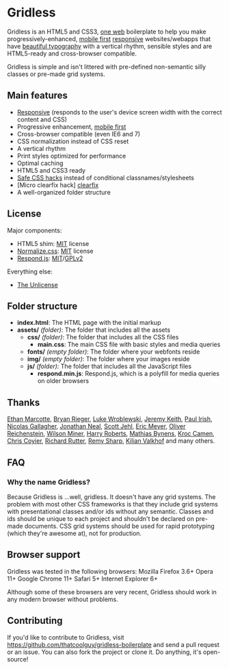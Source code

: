 Gridless
========

Gridless is an HTML5 and CSS3, [one web][one web] boilerplate to help you make progressively-enhanced, [mobile first][mobile first] [responsive][responsive] websites/webapps that have [beautiful typography][100E2R] with a vertical rhythm, sensible styles and are HTML5-ready and cross-browser compatible.

Gridless is simple and isn't littered with pre-defined non-semantic silly classes or pre-made grid systems.

Main features
-------------

- [Responsive][responsive] (responds to the user's device screen width with the correct content and CSS)
- Progressive enhancement, [mobile first][mobile first]
- Cross-browser compatible (even IE6 and 7)
- CSS normalization instead of CSS reset
- A vertical rhythm
- Print styles optimized for performance
- Optimal caching
- HTML5 and CSS3 ready
- [Safe CSS hacks][safe CSS hacks] instead of conditional classnames/stylesheets
- [Micro clearfix hack] [clearfix]
- A well-organized folder structure

License
-------

Major components:

- HTML5 shim: [MIT][MIT] license
- [Normalize.css][normalize]: [MIT][MIT] license
- [Respond.js][respondjs]: [MIT][MIT]/[GPLv2][GPL]

Everything else:

- [The Unlicense][Unlicense]

Folder structure
----------------

- **index.html**: The HTML page with the initial markup
- **assets/** *(folder)*: The folder that includes all the assets
	- **css/** *(folder)*: The folder that includes all the CSS files
		- **main.css**: The main CSS file with basic styles and media queries
	- **fonts/** *(empty folder)*: The folder where your webfonts reside
	- **img/** *(empty folder)*: The folder where your images reside
	- **js/** *(folder)*: The folder that includes all the JavaScript files
		- **respond.min.js**: Respond.js, which is a polyfill for media queries on older browsers

Thanks
------

[Ethan Marcotte](http://ethanmarcotte.com/), [Bryan Rieger](http://yiibu.com/), [Luke Wroblewski](http://www.lukew.com/), [Jeremy Keith](http://adactio.com/), [Paul Irish](http://paulirish.com/), [Nicolas Gallagher](http://nicolasgallagher.com/), [Jonathan Neal](https://github.com/jonathantneal/), [Scott Jehl](http://www.scottjehl.com/), [Eric Meyer](http://meyerweb.com), [Oliver Reichenstein](http://www.informationarchitects.jp/), [Wilson Miner](http://www.wilsonminer.com/), [Harry Roberts](http://csswizardry.com/), [Mathias Bynens](http://mathiasbynens.be), [Kroc Camen](http://camendesign.com/), [Chris Coyier](http://css-tricks.com/), [Richard Rutter](http://clagnut.com/), [Remy Sharp](http://remysharp.com/), [Kilian Valkhof](kilianvalkhof.com) and many others.

FAQ
---

### Why the name **Gridless**? ###
Because Gridless is ...well, gridless. It doesn't have any grid systems. The problem with most other CSS frameworks is that they include grid systems with presentational classes and/or ids without any semantic. Classes and ids should be unique to each project and shouldn't be declared on pre-made documents.
CSS grid systems should be used for rapid prototyping (which they're awesome at), not for production.

Browser support
---------------

Gridless was tested in the following browsers:
Mozilla Firefox 3.6+
Opera 11+
Google Chrome 11+
Safari 5+
Internet Explorer 6+

Although some of these browsers are very recent, Gridless should work in any modern browser without problems.


Contributing
------------

If you'd like to contribute to Gridless, visit https://github.com/thatcoolguy/gridless-boilerplate and send a pull request or an issue. You can also fork the project or clone it. Do anything, it's open-source!

[MIT]: http://www.opensource.org/licenses/mit-license.php
[Unlicense]: http://unlicense.org/
[GPL]: http://www.gnu.org/licenses/gpl-2.0.html
[one web]: http://adactio.com/journal/1716/
[mobile first]: http://www.lukew.com/ff/entry.asp?933
[responsive]: http://www.alistapart.com/articles/responsive-web-design
[safe CSS hacks]: http://mathiasbynens.be/notes/safe-css-hacks
[clearfix]: http://nicolasgallagher.com/micro-clearfix-hack/
[respondjs]: https://github.com/scottjehl/Respond
[normalize]: http://meyerweb.com/eric/tools/css/reset/
[100E2R]: http://www.informationarchitects.jp/en/100e2r/